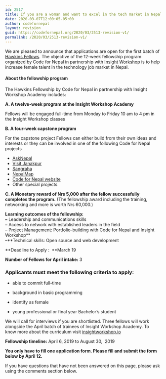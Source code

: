 ```yaml
---
id: 2517
title: If you are a woman and want to excel in the tech market in Nepal, apply for this fellowship by March 19
date: 2020-03-07T12:00:05-05:00
author: codefornepal
layout: revision
guid: https://codefornepal.org/2020/03/2513-revision-v1/
permalink: /2020/03/2513-revision-v1/
---
```

We are pleased to announce that applications are open for the first batch of [Hawkins Fellows](https://codefornepal.org/2019/03/hawkins-fellowship/). The objective of the 12-week fellowship program organized by Code for Nepal in partnership with [Insight Workshop](https://insightworkshop.io/) is to help increase female talent in the technology job market in Nepal. 

#### **About the fellowship program**

The Hawkins Fellowship by Code for Nepal in partnership with Insight Workshop Academy includes:

**A. A twelve-week program at the Insight Workshop Academy**

Fellows will be engaged full-time from Monday to Friday 10 am to 4 pm in the Insight Workshop classes

**B. A four-week capstone program** 

For the capstone project Fellows can either build from their own ideas and interests or they can be involved in one of the following Code for Nepal projects

  * [AskNepal](http://www.asknepal.info/)
  * [Visit Janakpur](http://www.visitjanakpur.com/)
  * [Sangraha](http://www.sangraha.org/)
  * [NepalMap](http://www.nepalmap.org/)
  * [Code for Nepal website](https://codefornepal.org/)
  * Other special projects

**C. A Monetary reward of Nrs 5,000 after the fellow successfully completes the program.** (The fellowship award including the training, networking and more is worth Nrs 60,000.)

**Learning outcomes of the fellowship:  
&#8211;** Leadership and communications skills  
&#8211; Access to network with established leaders in the field  
&#8211; Project Management: Portfolio-building with Code for Nepal and Insight Workshop**  
&#8211;**Technical skills: Open source and web development 

**Deadline to Apply :  **March 19

**Number of Fellows for April intake:** 3

### A**pplicants must meet the following criteria to apply:**

  * able to commit full-time

  * background in basic programming

  * identify as female

  * young professional or final year Bachelor&#8217;s student

We will call for interviews if you are shortlisted. Three fellows will work alongside the April batch of trainees of Insight Workshop Academy. To know more about the curriculum visit [insightworkshop.io](https://insightworkshop.io/)

**Fellowship timeline:** April 6, 2019 to August 30,  2019

**You only have to fill one application form. Please fill and submit the form below by April 12.**

If you have questions that have not been answered on this page, please ask using the comments section below.
